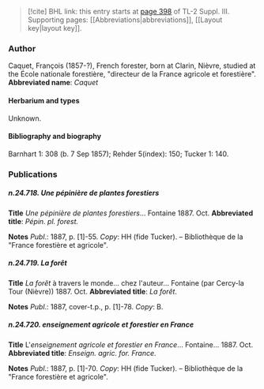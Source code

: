 > [!cite] BHL link: this entry starts at [page 398](https://www.biodiversitylibrary.org/page/33266705) of TL-2 Suppl. III.
> Supporting pages: [[Abbreviations|abbreviations]], [[Layout key|layout key]].

### Author

Caquet, François (1857-?), French forester, born at Clarin, Nièvre, studied at the École nationale forestière, "directeur de la France agricole et forestière". 
**Abbreviated name**: *Caquet*

#### Herbarium and types

Unknown.

#### Bibliography and biography

Barnhart 1: 308 (b. 7 Sep 1857); Rehder 5(index): 150; Tucker 1: 140.

### Publications

##### n.24.718. Une pépinière de plantes forestiers

**Title**
*Une pépinière de plantes forestiers*... Fontaine 1887. Oct.
**Abbreviated title**: *Pépin. pl. forest.*

**Notes**
*Publ*.: 1887, p. \[1\]-55. *Copy*: HH (fide Tucker). – Bibliothèque de la "France forestière et agricole".

##### n.24.719. La forêt

**Title**
*La forêt* à travers le monde... chez l'auteur... Fontaine (par Cercy-la Tour (Nièvre)) 1887. Oct.
**Abbreviated title**: *La forêt*.

**Notes**
*Publ*.: 1887, cover-t.p., p. \[1\]-78. *Copy*: B.

##### n.24.720. enseignement agricole et forestier en France

**Title**
L'*enseignement agricole et forestier en France*... Fontaine... 1887. Oct.
**Abbreviated title**: *Enseign. agric. for. France*.

**Notes**
*Publ*.: 1887, p. \[1\]-70. *Copy*: HH (fide Tucker). – Bibliothèque de la "France forestière et agricole".

